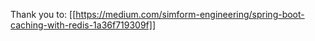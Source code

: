 Thank you to:
[[https://medium.com/simform-engineering/spring-boot-caching-with-redis-1a36f719309f]]

